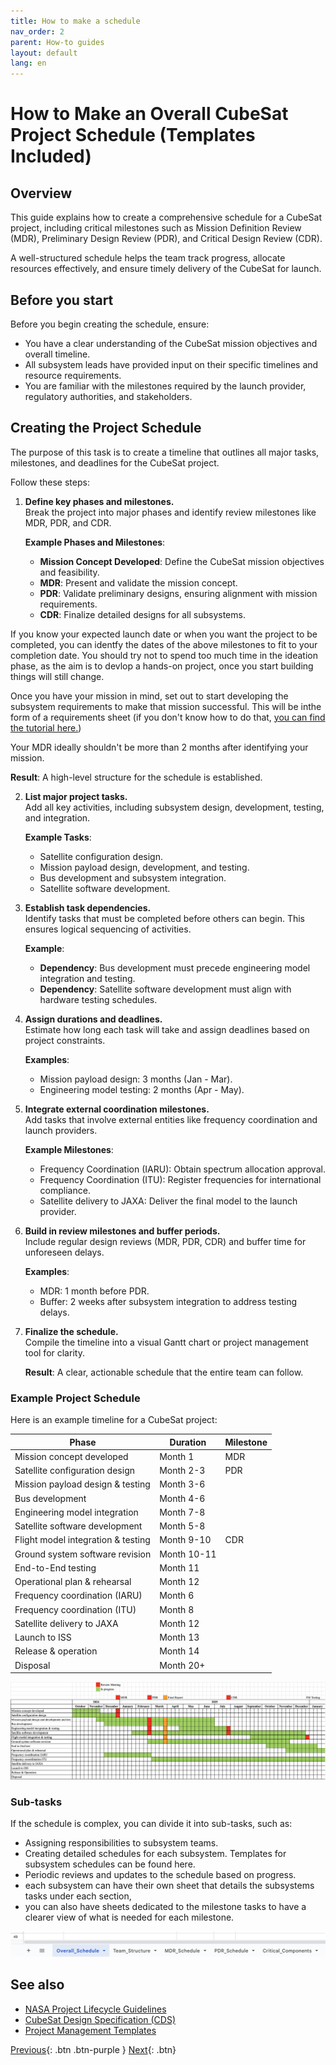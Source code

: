 ```yaml
---
title: How to make a schedule
nav_order: 2
parent: How-to guides
layout: default
lang: en
---
```



# How to Make an Overall CubeSat Project Schedule (Templates Included)

## Overview

This guide explains how to create a comprehensive schedule for a CubeSat project, including critical milestones such as Mission Definition Review (MDR), Preliminary Design Review (PDR), and Critical Design Review (CDR).  

A well-structured schedule helps the team track progress, allocate resources effectively, and ensure timely delivery of the CubeSat for launch.

## Before you start

Before you begin creating the schedule, ensure:

- You have a clear understanding of the CubeSat mission objectives and overall timeline.  
- All subsystem leads have provided input on their specific timelines and resource requirements.  
- You are familiar with the milestones required by the launch provider, regulatory authorities, and stakeholders.  

## Creating the Project Schedule

The purpose of this task is to create a timeline that outlines all major tasks, milestones, and deadlines for the CubeSat project.

Follow these steps:

1. **Define key phases and milestones.**  
   Break the project into major phases and identify review milestones like MDR, PDR, and CDR.

   **Example Phases and Milestones**:
   - **Mission Concept Developed**: Define the CubeSat mission objectives and feasibility.  
   - **MDR**: Present and validate the mission concept.  
   - **PDR**: Validate preliminary designs, ensuring alignment with mission requirements.  
   - **CDR**: Finalize detailed designs for all subsystems.

If you know your expected launch date or when you want the project to be completed, you can identfy the dates of the above milestones to fit to your completion date. You should try not to spend too much time in the ideation phase, as the aim is to devlop a hands-on project, once you start building things will still change.  

Once you have your mission in mind, set out to start developing the subsystem requirements to make that mission successful. This will be inthe form of a requirements sheet (if you don't know how to do that, [you can find the tutorial here.]({{site.url}}/how-tos/req-sheet))

Your MDR ideally shouldn't be more than 2 months after identifying your mission.

   **Result**: A high-level structure for the schedule is established.

2. **List major project tasks.**  
   Add all key activities, including subsystem design, development, testing, and integration.

   **Example Tasks**:
   - Satellite configuration design.  
   - Mission payload design, development, and testing.  
   - Bus development and subsystem integration.  
   - Satellite software development.

3. **Establish task dependencies.**  
   Identify tasks that must be completed before others can begin. This ensures logical sequencing of activities.

   **Example**:
   - **Dependency**: Bus development must precede engineering model integration and testing.  
   - **Dependency**: Satellite software development must align with hardware testing schedules.

4. **Assign durations and deadlines.**  
   Estimate how long each task will take and assign deadlines based on project constraints.

   **Examples**:  
   - Mission payload design: 3 months (Jan - Mar).  
   - Engineering model testing: 2 months (Apr - May).

5. **Integrate external coordination milestones.**  
   Add tasks that involve external entities like frequency coordination and launch providers.

   **Example Milestones**:
   - Frequency Coordination (IARU): Obtain spectrum allocation approval.  
   - Frequency Coordination (ITU): Register frequencies for international compliance.  
   - Satellite delivery to JAXA: Deliver the final model to the launch provider.

6. **Build in review milestones and buffer periods.**  
   Include regular design reviews (MDR, PDR, CDR) and buffer time for unforeseen delays.

   **Examples**:  
   - MDR: 1 month before PDR.  
   - Buffer: 2 weeks after subsystem integration to address testing delays.

7. **Finalize the schedule.**  
   Compile the timeline into a visual Gantt chart or project management tool for clarity.

   **Result**: A clear, actionable schedule that the entire team can follow.

### Example Project Schedule

Here is an example timeline for a CubeSat project:

| Phase                             | Duration      | Milestone                 |
|-----------------------------------|---------------|---------------------------|
| Mission concept developed         | Month 1       | MDR                       |
| Satellite configuration design    | Month 2-3     | PDR                       |
| Mission payload design & testing  | Month 3-6     |                           |
| Bus development                   | Month 4-6     |                           |
| Engineering model integration     | Month 7-8     |                           |
| Satellite software development    | Month 5-8     |                           |
| Flight model integration & testing| Month 9-10    | CDR                       |
| Ground system software revision   | Month 10-11   |                           |
| End-to-End testing                | Month 11      |                           |
| Operational plan & rehearsal      | Month 12      |                           |
| Frequency coordination (IARU)     | Month 6       |                           |
| Frequency coordination (ITU)      | Month 8       |                           |
| Satellite delivery to JAXA        | Month 12      |                           |
| Launch to ISS                     | Month 13      |                           |
| Release & operation               | Month 14      |                           |
| Disposal                          | Month 20+     |                           |

![schedule-complete](/assets/images/schedule-complete.png)

### Sub-tasks

If the schedule is complex, you can divide it into sub-tasks, such as:

- Assigning responsibilities to subsystem teams.  
- Creating detailed schedules for each subsystem.  Templates for subsystem schedules can be found here.
- Periodic reviews and updates to the schedule based on progress.
- each subsystem can have their own sheet that details the subsystems tasks under each section, 
- you can also have sheets dedicated to the milestone tasks to have a clearer view of what is needed for each milestone.

![schedule-sheets](/assets/images/schedule-sheets.png)


## See also

- [NASA Project Lifecycle Guidelines](https://www.nasa.gov/reference/3-0-nasa-program-project-life-cycle/)  
- [CubeSat Design Specification (CDS)](https://www.cubesat.org/specifications)  
- [Project Management Templates](https://www.pmi.org/)  


[Previous]({{site.url}}/get-started){: .btn .btn-purple }
[Next]({{site.url}}/get-started/reference.html){: .btn}